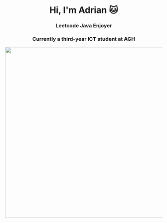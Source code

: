 <div>
<div style="text-align: center;">
  <h1>Hi, I'm Adrian 🐱</h1>
  <h3>Leetcode Java Enjoyer</h3>
  <h3>Currently a third-year ICT student at AGH</h3>
</div>
<div>
  <a href="https://github.com/At1z">
    <img src="https://github-readme-stats.vercel.app/api/top-langs/?username=At1z&size_weight=0.4&count_weight=0.4&&hide=matlab,jupyter%20notebook,css,c,cmake&layout=donut&langs_count=6&theme=transparent" width="550"/>
  </a>
</div>
</div>


<!--
**At1z/At1z** is a ✨ _special_ ✨ repository because its `README.md` (this file) appears on your GitHub profile.

Here are some ideas to get you started:

- 🔭 I’m currently working on ...
- 🌱 I’m currently learning ...
- 👯 I’m looking to collaborate on ...
- 🤔 I’m looking for help with ...
- 💬 Ask me about ...
- 📫 How to reach me: ...
- 😄 Pronouns: ...
- ⚡ Fun fact: ...
-->
